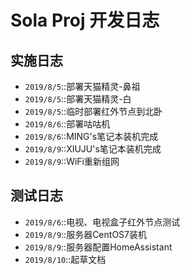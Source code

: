 # Sola Proj 开发日志

## 实施日志
 - `2019/8/5`::部署天猫精灵-鼻祖
 - `2019/8/5`::部署天猫精灵-白
 - `2019/8/5`::临时部署红外节点到北卧
 - `2019/8/6`::部署咕咕机
 - `2019/8/6`::MING's笔记本装机完成
 - `2019/8/9`::XIUJU's笔记本装机完成
 - `2019/8/9`::WiFi重新组网

## 测试日志

 - `2019/8/6`::电视、电视盒子红外节点测试
 - `2019/8/9`::服务器CentOS7装机
 - `2019/8/9`::服务器配置HomeAssistant
 - `2019/8/10`::起草文档